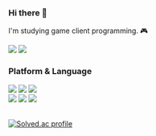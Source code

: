 <!--
**JUNYEOL-GONG/JUNYEOL-GONG** is a ✨ _special_ ✨ repository because its `README.md` (this file) appears on your GitHub profile.

Here are some ideas to get you started:

- 🔭 I’m currently working on ...
- 🌱 I’m currently learning ...
- 👯 I’m looking to collaborate on ...
- 🤔 I’m looking for help with ...
- 💬 Ask me about ...
- 📫 How to reach me: ...
- 😄 Pronouns: ...
- ⚡ Fun fact: ...
-->

### Hi there 👋
I'm studying game client programming. 🎮

<a href="https://joonyle99.github.io"><img src="https://img.shields.io/badge/Tech Blog-222222?style=flat-square&logo=github&logoColor=ffffff"/></a>
<a href="mailto:gongjunyeol@gmail.com"><img src="https://img.shields.io/badge/Gmail-EA4335?style=flat-square&logo=gmail&logoColor=ffffff"/></a>

### Platform & Language
<img src="https://img.shields.io/badge/Unity-000000?style=flat-square&logo=unity&logoColor=ffffff"/> <img src="https://img.shields.io/badge/Visual Studio-5C2D91?style=flat-square&logo=visualstudio&logoColor=ffffff"/> <img src="https://img.shields.io/badge/VS Code-007ACC?style=flat-square&logo=visualstudiocode&logoColor=#ffffff"/>
<br>
<img src="https://img.shields.io/badge/CPlusPlus-00599C?style=flat-square&logo=cplusplus&logoColor=ffffff"/> <img src="https://img.shields.io/badge/CSharp-239120?style=flat-square&logo=csharp&logoColor=ffffff"/> <img src="https://img.shields.io/badge/Markdown-000000?style=flat-square&logo=markdown&logoColor=ffffff"/>
<br>
<br>

<!-- 백준 티어 표시
[![Solved.ac tier](http://mazassumnida.wtf/api/generate_badge?boj=da42)](https://solved.ac/da42) -->
[![Solved.ac profile](http://mazassumnida.wtf/api/v2/generate_badge?boj=da42)](https://solved.ac/da42)
<br>
